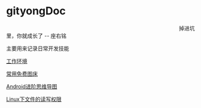 # gityongDoc

　　　　　　　　　　　　　　　　　　　　　　　　　　　　　　　　　掉进坑里，你就成长了     --   座右铭

主要用来记录日常开发技能

[工作环境](./common/工作环境.md)

[常用免费图床](https://www.jianshu.com/p/718173c339ee)

[Android进阶思维导图](./common/android进阶思维导图.md)

[Linux下文件的读写权限](./linux/file_permission.md)



